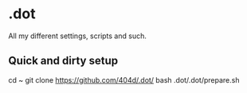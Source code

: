 .dot
====

All my different settings, scripts and such.

## Quick and dirty setup

  cd ~
  git clone https://github.com/404d/.dot/
  bash .dot/.dot/prepare.sh

